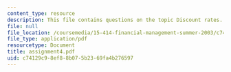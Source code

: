 ```yaml
---
content_type: resource
description: This file contains questions on the topic Discount rates.
file: null
file_location: /coursemedia/15-414-financial-management-summer-2003/c74129c98ef88b075b2369fa4b276597_assignment4.pdf
file_type: application/pdf
resourcetype: Document
title: assignment4.pdf
uid: c74129c9-8ef8-8b07-5b23-69fa4b276597
---
```

